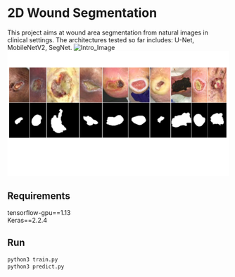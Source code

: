 # 2D Wound Segmentation
This project aims at wound area segmentation from natural images in clinical settings. The architectures tested so far includes: U-Net, MobileNetV2, SegNet.
![Intro_Image](https://raw.githubusercontent.com/Pele324/ChronicWoundSeg/master/figures/Intro.png)
![Dataset_Image](https://raw.githubusercontent.com/Pele324/ChronicWoundSeg/master/figures/Dataset.png)
    
## Requirements
tensorflow-gpu==1.13  
Keras==2.2.4
    
## Run
    python3 train.py
    python3 predict.py
  
